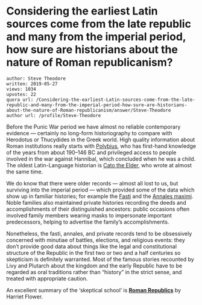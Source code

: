 # Considering the earliest Latin sources come from the late republic and many from the imperial period, how sure are historians about the nature of Roman republicanism?

	author: Steve Theodore
	written: 2019-05-27
	views: 1034
	upvotes: 22
	quora url: /Considering-the-earliest-Latin-sources-come-from-the-late-republic-and-many-from-the-imperial-period-how-sure-are-historians-about-the-nature-of-Roman-republicanism/answer/Steve-Theodore
	author url: /profile/Steve-Theodore


Before the Punic War period we have almost no reliable contemporary evidence — certainly no long-form historiography to compare with Herodotus or Thucydides in the Greek world. High quality information about Roman institutions really starts with [Polybius](https://en.wikipedia.org/wiki/Polybius), who has first-hand knowledge of the years from about 190–146 BC and privileged access to people involved in the war against Hannibal, which concluded when he was a child. The oldest Latin-Language historian is [Cato the Elder](https://en.wikipedia.org/wiki/Cato_the_Elder), who wrote at almost the same time.

We do know that there were older records — almost all lost to us, but surviving into the imperial period — which provided some of the data which show up in familiar histories; for example the [Fasti](https://en.wikipedia.org/wiki/Fasti#Roman_official_chronicles) and the [Annales maximi](https://en.wikipedia.org/wiki/Annales_maximi). Noble families also maintained private histories recording the deeds and accomplishments of their distinguished ancestors: public occasions often involved family members wearing masks to impersonate important predecessors, helping to advertise the family’s accomplishments.

Nonetheless, the fasti, annales, and private records tend to be obsessively concerned with minutiae of battles, elections, and religious events: they don’t provide good data about things like the legal and constitutional structure of the Republic in the first two or two and a half centuries so skepticism is definitely warranted. Most of the famous stories recounted by Livy and Plutarch about the kingdom and the early Republic have to be regarded as oral traditions rather than “history” in the strict sense, and treated with appropriate caution.

An excellent summary of the ‘skeptical school’ is __[Roman Republics](https://www.amazon.com/Roman-Republics-Harriet-I-Flower-ebook/dp/B003E7FIPI/ref=sr_1_3?hvadid=3485634424&hvbmt=be&hvdev=c&hvqmt=e&keywords=roman+republics&qid=1559000040&s=gateway&sr=8-3)__  by Harriet Flower.

